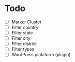 # Todo

- [ ] Marker Cluster
- [ ] Filter country
- [ ] Filter state
- [ ] Filter city
- [ ] Filter district
- [ ] Filter types
- [ ] WordPress plataform (plugin)